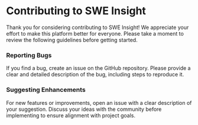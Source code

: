 # Contributing to SWE Insight

Thank you for considering contributing to SWE Insight! We appreciate your effort to make this platform better for everyone. Please take a moment to review the following guidelines before getting started.

### Reporting Bugs

If you find a bug, create an issue on the GitHub repository. Please provide a clear and detailed description of the bug, including steps to reproduce it.

### Suggesting Enhancements

For new features or improvements, open an issue with a clear description of your suggestion. Discuss your ideas with the community before implementing to ensure alignment with project goals.
